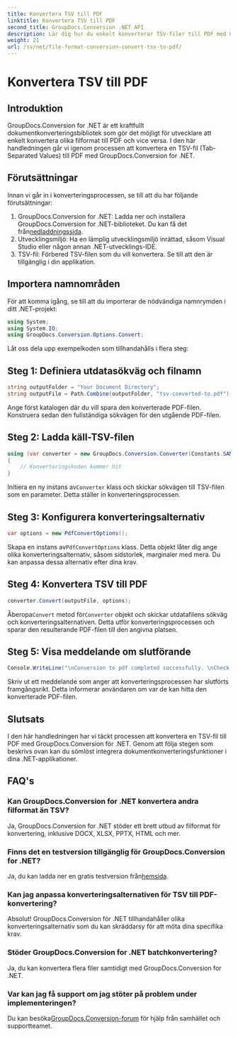 ```yaml
---
title: Konvertera TSV till PDF
linktitle: Konvertera TSV till PDF
second_title: GroupDocs.Conversion .NET API
description: Lär dig hur du enkelt konverterar TSV-filer till PDF med GroupDocs.Conversion for .NET. Följ vår steg-för-steg handledning för sömlös integration.
weight: 21
url: /sv/net/file-format-conversion-convert-tsv-to-pdf/
---
```


# Konvertera TSV till PDF

## Introduktion
GroupDocs.Conversion for .NET är ett kraftfullt dokumentkonverteringsbibliotek som gör det möjligt för utvecklare att enkelt konvertera olika filformat till PDF och vice versa. I den här handledningen går vi igenom processen att konvertera en TSV-fil (Tab-Separated Values) till PDF med GroupDocs.Conversion for .NET.
## Förutsättningar
Innan vi går in i konverteringsprocessen, se till att du har följande förutsättningar:
1.  GroupDocs.Conversion for .NET: Ladda ner och installera GroupDocs.Conversion for .NET-biblioteket. Du kan få det från[nedladdningssida](https://releases.groupdocs.com/conversion/net/).
2. Utvecklingsmiljö: Ha en lämplig utvecklingsmiljö inrättad, såsom Visual Studio eller någon annan .NET-utvecklings-IDE.
3. TSV-fil: Förbered TSV-filen som du vill konvertera. Se till att den är tillgänglig i din applikation.

## Importera namnområden
För att komma igång, se till att du importerar de nödvändiga namnrymden i ditt .NET-projekt:
```csharp
using System;
using System.IO;
using GroupDocs.Conversion.Options.Convert;
```

Låt oss dela upp exempelkoden som tillhandahålls i flera steg:
## Steg 1: Definiera utdatasökväg och filnamn
```csharp
string outputFolder = "Your Document Directory";
string outputFile = Path.Combine(outputFolder, "tsv-converted-to.pdf");
```
Ange först katalogen där du vill spara den konverterade PDF-filen. Konstruera sedan den fullständiga sökvägen för den utgående PDF-filen.
## Steg 2: Ladda käll-TSV-filen
```csharp
using (var converter = new GroupDocs.Conversion.Converter(Constants.SAMPLE_TSV))
{
    // Konverteringskoden kommer hit
}
```
 Initiera en ny instans av`Converter` klass och skickar sökvägen till TSV-filen som en parameter. Detta ställer in konverteringsprocessen.
## Steg 3: Konfigurera konverteringsalternativ
```csharp
var options = new PdfConvertOptions();
```
 Skapa en instans av`PdfConvertOptions` klass. Detta objekt låter dig ange olika konverteringsalternativ, såsom sidstorlek, marginaler med mera. Du kan anpassa dessa alternativ efter dina krav.
## Steg 4: Konvertera TSV till PDF
```csharp
converter.Convert(outputFile, options);
```
 Åberopa`Convert` metod för`Converter` objekt och skickar utdatafilens sökväg och konverteringsalternativen. Detta utför konverteringsprocessen och sparar den resulterande PDF-filen till den angivna platsen.
## Steg 5: Visa meddelande om slutförande
```csharp
Console.WriteLine("\nConversion to pdf completed successfully. \nCheck output in {0}", outputFolder);
```
Skriv ut ett meddelande som anger att konverteringsprocessen har slutförts framgångsrikt. Detta informerar användaren om var de kan hitta den konverterade PDF-filen.

## Slutsats
I den här handledningen har vi täckt processen att konvertera en TSV-fil till PDF med GroupDocs.Conversion för .NET. Genom att följa stegen som beskrivs ovan kan du sömlöst integrera dokumentkonverteringsfunktioner i dina .NET-applikationer.
## FAQ's
### Kan GroupDocs.Conversion for .NET konvertera andra filformat än TSV?
Ja, GroupDocs.Conversion for .NET stöder ett brett utbud av filformat för konvertering, inklusive DOCX, XLSX, PPTX, HTML och mer.
### Finns det en testversion tillgänglig för GroupDocs.Conversion for .NET?
 Ja, du kan ladda ner en gratis testversion från[hemsida](https://releases.groupdocs.com/).
### Kan jag anpassa konverteringsalternativen för TSV till PDF-konvertering?
Absolut! GroupDocs.Conversion för .NET tillhandahåller olika konverteringsalternativ som du kan skräddarsy för att möta dina specifika krav.
### Stöder GroupDocs.Conversion for .NET batchkonvertering?
Ja, du kan konvertera flera filer samtidigt med GroupDocs.Conversion for .NET.
### Var kan jag få support om jag stöter på problem under implementeringen?
 Du kan besöka[GroupDocs.Conversion-forum](https://forum.groupdocs.com/c/conversion/11) för hjälp från samhället och supportteamet.